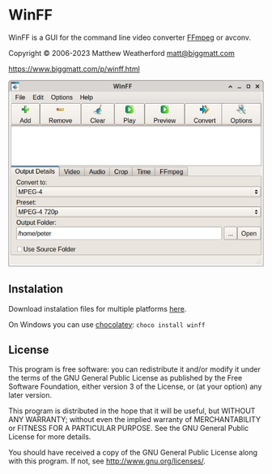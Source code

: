 # WinFF

WinFF is a GUI for the command line video converter [FFmpeg](https://ffmpeg.org) or avconv.

Copyright © 2006-2023 Matthew Weatherford <matt@biggmatt.com>

https://www.biggmatt.com/p/winff.html

![screenshot](media/screenshot.jpg)

## Instalation

Download instalation files for multiple platforms [here](https://repology.org/project/winff/versions).

On Windows you can use [chocolatey](https://chocolatey.org/packages/winff): `choco install winff`

## License

This program is free software: you can redistribute it and/or modify
it under the terms of the GNU General Public License as published by
the Free Software Foundation, either version 3 of the License, or
(at your option) any later version.

This program is distributed in the hope that it will be useful,
but WITHOUT ANY WARRANTY; without even the implied warranty of
MERCHANTABILITY or FITNESS FOR A PARTICULAR PURPOSE.  See the
GNU General Public License for more details.

You should have received a copy of the GNU General Public License
along with this program.  If not, see <http://www.gnu.org/licenses/>.
